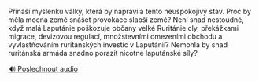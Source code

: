 
Přináší myšlenku války, která by napravila tento neuspokojivý stav. Proč by měla mocná země snášet provokace slabší země? Není snad nestoudné, když malá Laputánie poškozuje občany velké Ruritánie cly, překážkami migrace, devizovou regulací, množstevními omezeními obchodu a vyvlastňováním ruritánských investic v Laputánii? Nemohla by snad ruritánská armáda snadno porazit nicotné laputánské síly?

[🔊 Poslechnout audio](/data/7-paragraphs/audio/chapter_165/para_001-Pin-mylenku-vlky-kter-by-napravila-tento-n.mp3)
